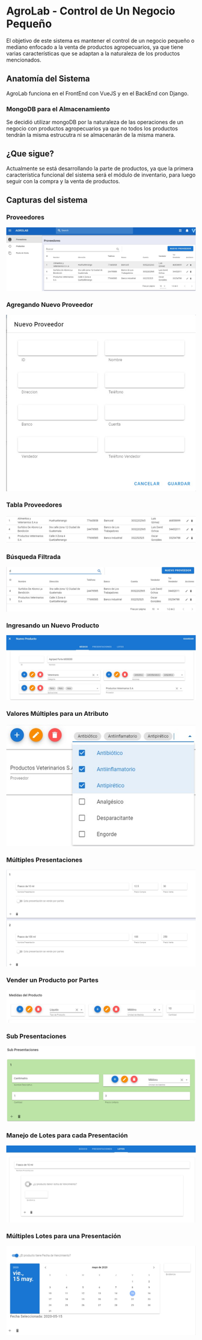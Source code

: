 # AgroLab - Control de Un Negocio Pequeño
El objetivo de este sistema es mantener el control de un negocio pequeño o mediano enfocado a la venta de productos
agropecuarios, ya que tiene varias características que se adaptan a la naturaleza de los productos mencionados. 

## Anatomía del Sistema
AgroLab funciona en el FrontEnd con VueJS y en el BackEnd con Django. 
### MongoDB para el Almacenamiento
Se decidió utilizar mongoDB por la naturaleza de las operaciones de un negocio con productos agropecuarios ya que no todos los 
productos tendrán la misma estrucutra ni se almacenarán de la misma manera. 

## ¿Que sigue?
Actualmente se está desarrollando la parte de productos, ya que la primera característica funcional del sistema será 
el módulo de inventario, para luego seguir con la compra y la venta de productos. 

## Capturas del sistema
### Proveedores
![Proveedores](/imagenes/Proveedores.jpg)
### Agregando Nuevo Proveedor
![Nuevo Proveedor](/imagenes/nuevoProveedor.jpg)
### Tabla Proveedores
![Tabla Proveedores](/imagenes/tablaProveedores.jpg)
### Búsqueda Filtrada
![Búsqueda Filtrada](/imagenes/busquedaFiltrada.jpg)
### Ingresando un Nuevo Producto
![Nuevo Producto](/imagenes/nuevoDatosProducto.jpg)
### Valores Múltiples para un Atributo
![Valores Múltiples](/imagenes/valoresMultiples.jpg)
### Múltiples Presentaciones
![Múltiples Presentaciones](/imagenes/presentacionesMultiples.jpg)
### Vender un Producto por Partes
![Vender por Partes](/imagenes/venderPartesProducto.jpg)
### Sub Presentaciones
![Sub Presentacioens](/imagenes/subPresentacion.jpg)
### Manejo de Lotes para cada Presentación
![Lotes](/imagenes/lotes.jpg)
### Múltiples Lotes para una Presentación
![Múltiples Lotes](/imagenes/multiplesLotes.jpg)